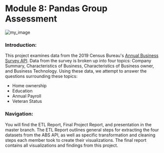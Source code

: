 # Module 8: Pandas Group Assessment 


![my_image](https://www.salesforce.com/content/dam/blogs/ca/Blog%20Posts/the-business-benefits-of-complementary-partnerships-open-graph.png)


### **Introduction**:
This project examines data from the 2019 Census Bureau's [Annual Business Survey API](https://www.census.gov/data/developers/data-sets/abs.2019.html#list-tab-ZS1BWQ73R87352G51R). Data from the survey is broken up into four topics: Company Summary, Characteristics of Business, Characteristics of Business owner, and Business Technology. Using these data, we attempt to answer the questions surrounding these topics:
- Home ownership 
- Education
- Annual Payroll 
- Veteran Status


### **Navigation**: 
You will find the ETL Report, Final Project Report, and presentation in the master branch. The ETL Report outlines general steps for extracting the four datasets from the ABS API, as well as specific transformation and cleaning steps each member took to create their visualizations. The final report contains all visualizations and findings from this project. 

